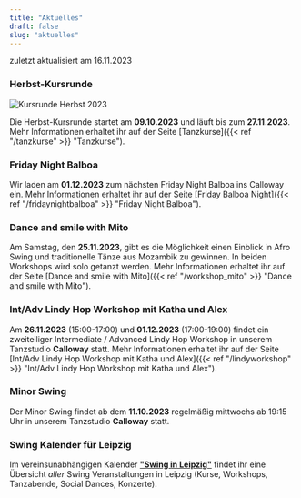 ```yaml
---
title: "Aktuelles"
draft: false
slug: "aktuelles"
---
```


zuletzt aktualisiert am 16.11.2023

### Herbst-Kursrunde
![Kursrunde Herbst 2023](../slider_kurse_herbst_2023.png)

Die Herbst-Kursrunde startet am **09.10.2023** und läuft bis zum **27.11.2023**. Mehr Informationen erhaltet ihr auf der Seite [Tanzkurse]({{< ref "/tanzkurse" >}} "Tanzkurse").

### Friday Night Balboa
Wir laden am **01.12.2023** zum nächsten Friday Night Balboa ins Calloway ein. Mehr Informationen erhaltet ihr auf der Seite [Friday Balboa Night]({{< ref "/fridaynightbalboa" >}} "Friday Night Balboa").

### Dance and smile with Mito
Am Samstag, den **25.11.2023**, gibt es die Möglichkeit einen Einblick in Afro Swing und traditionelle Tänze aus Mozambik zu gewinnen. In beiden Workshops wird solo getanzt werden. Mehr Informationen erhaltet ihr auf der Seite [Dance and smile with Mito]({{< ref "/workshop_mito" >}} "Dance and smile with Mito"). 

### Int/Adv Lindy Hop Workshop mit Katha und Alex
Am **26.11.2023** (15:00-17:00) und **01.12.2023** (17:00-19:00) findet ein zweiteiliger Intermediate / Advanced Lindy Hop Workshop in unserem Tanzstudio **Calloway** statt. Mehr Informationen erhaltet ihr auf der Seite [Int/Adv Lindy Hop Workshop mit Katha und Alex]({{< ref "/lindyworkshop" >}} "Int/Adv Lindy Hop Workshop mit Katha und Alex").

### Minor Swing
Der Minor Swing findet ab dem **11.10.2023** regelmäßig mittwochs ab 19:15 Uhr in unserem Tanzstudio **Calloway** statt.

### Swing Kalender für Leipzig
Im vereinsunabhängigen Kalender [**"Swing in Leipzig"**](https://kalender.digital/0c529f4b4448ea55b992) findet ihr eine Übersicht *aller* Swing Veranstaltungen in Leipzig (Kurse, Workshops, Tanzabende, Social Dances, Konzerte).
